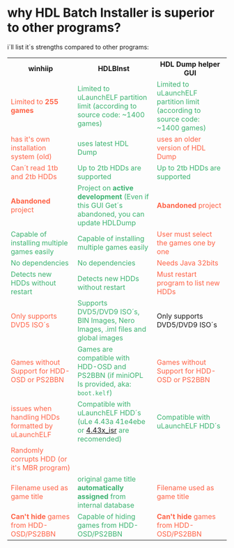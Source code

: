 # why HDL Batch Installer is superior to other programs?

i´ll list it´s strengths compared to other programs:

<!--
-->
<table style="width:100%">
  <tr>
    <th>winhiip</th>
    <th>HDLBInst</th>
	<th>HDL Dump helper GUI</th>
  </tr>
  <tr>
    <td style="color:Tomato;">Limited to <b>255 games</b></td>
    <td style="color:MediumSeaGreen;">Limited to uLaunchELF partition limit (according to source code: ~1400 games)</td>
    <td style="color:MediumSeaGreen;">Limited to uLaunchELF partition limit (according to source code: ~1400 games)</td>
  </tr>  
  <tr>
    <td style="color:Tomato;">has it's own installation system (old)</td>
    <td style="color:MediumSeaGreen;">uses latest HDL Dump</td>
    <td style="color:Tomato;">uses an older version of HDL Dump</td>
  </tr>
  <tr>
    <td style="color:Tomato;">Can´t read 1tb and 2tb HDDs</td>
    <td style="color:MediumSeaGreen;">Up to 2tb HDDs are supported</td>
    <td style="color:MediumSeaGreen;">Up to 2tb HDDs are supported </td>
  </tr>
  <tr>
    <td style="color:Tomato;"><b>Abandoned</b> project </td>
    <td style="color:MediumSeaGreen;">Project on <b>active development</b> (Even if this GUI Get´s abandoned, you can update HDLDump</td>
    <td style="color:Tomato;"><b>Abandoned</b> project </td>
  </tr>
  <tr>
    <td style="color:MediumSeaGreen;">Capable of installing multiple games easily</td>
    <td style="color:MediumSeaGreen;">Capable of installing multiple games easily</td>
    <td style="color:Tomato;">User must select the games one by one</td>
  </tr>
  <tr>
    <td style="color:MediumSeaGreen;">No dependencies</td>
    <td style="color:MediumSeaGreen;">No dependencies</td>
    <td style="color:Tomato;">Needs Java 32bits</td>
  </tr>
  <tr>
    <td style="color:MediumSeaGreen;">Detects new HDDs without restart</td>
    <td style="color:MediumSeaGreen;">Detects new HDDs without restart</td>
    <td style="color:Tomato;">Must restart program to list new HDDs</td>
  </tr>
  <tr>
    <td style="color:Tomato;">Only supports DVD5 ISO´s </td>
    <td style="color:MediumSeaGreen;">Supports DVD5/DVD9 ISO´s, BIN Images, Nero Images, .iml files and global images</td>
	<td>Only supports DVD5/DVD9 ISO´s </td>
  </tr>
  <tr>
    <td style="color:Tomato;">Games without Support for HDD-OSD or PS2BBN</td>
    <td style="color:MediumSeaGreen;">Games are compatible with HDD-OSD and PS2BBN (if miniOPL Is provided, aka: <code>boot.kelf</code>)</td>
	<td style="color:Tomato;">Games without Support for HDD-OSD or PS2BBN</td>
  </tr>
  <tr>
    <td style="color:Tomato;">issues when handling HDDs formatted by uLaunchELF </td>
    <td style="color:MediumSeaGreen;">Compatible with uLaunchELF HDD´s (uLe 4.43a 41e4ebe or <a href="https://github.com/israpps/wLaunchELF_ISR">4.43x_isr</a> are recomended)</td>
    <td style="color:MediumSeaGreen;">Compatible with uLaunchELF HDD´s </td>
  </tr>
  <tr>
    <td style="color:Tomato;">Randomly corrupts HDD (or it's MBR program)</td>
    <td style="color:MediumSeaGreen;"> </td>
    <td style="color:MediumSeaGreen;"> </td>
  </tr>
  <tr>
    <td style="color:Tomato;">Filename used as game title</td>
    <td style="color:MediumSeaGreen;"> original game title <b>automatically assigned</b> from internal database</td>
	<td style="color:Tomato;">Filename used as game title</td>
  </tr>
  <tr>
    <td style="color:Tomato;"><b>Can't hide</b> games from HDD-OSD/PS2BBN </td>
    <td style="color:MediumSeaGreen;">Capable of hiding games from HDD-OSD/PS2BBN</td>
	<td style="color:Tomato;"><b>Can't hide</b> games from HDD-OSD/PS2BBN </td>
  </tr>
</table>
<!--
<table style="width:100%">
  <tr>
    <th>Firstname</th>
    <th>Lastname</th>
    <th>Age</th>
  </tr>
  <tr>
    <td>Jill</td>
    <td>Smith</td>
    <td>50</td>
  </tr>
  <tr>
    <td>Eve</td>
    <td>Jackson</td>
    <td>94</td>
  </tr>
</table>
-->
